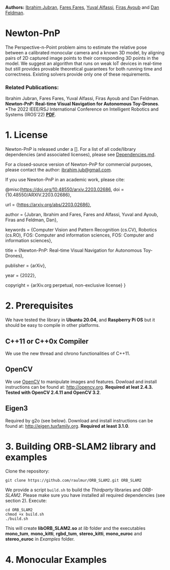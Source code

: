 

**Authors:** [Ibrahim Jubran](https://scholar.google.com/citations?hl=en&user=6OOalGkAAAAJ), [Fares Fares](https://scholar.google.com/citations?user=Wm4eHwgAAAAJ&hl=en&oi=ao), [Yuval Alfassi](https://dblp.org/pid/295/6748.html), [Firas Ayoub](http://doriangalvez.com/) and [Dan Feldman](https://scholar.google.com/citations?user=67QZN0gAAAAJ&hl=en).

# Newton-PnP
The Perspective-n-Point problem aims to estimate the relative pose between a calibrated monocular camera and a known 3D model, by aligning pairs of 2D captured image points to their corresponding 3D points in the model. We suggest an algorithm that runs on weak IoT devices in real-time but still provides provable theoretical guarantees for both running time and correctness. Existing solvers provide only one of these requirements.

### Related Publications:

Ibrahim Jubran, Fares Fares, Yuval Alfassi, Firas Ayoub and Dan Feldman. **Newton-PnP:
Real-time Visual Navigation for Autonomous Toy-Drones**. *The 2022 IEEE/RSJ International Conference on Intelligent Robotics and Systems (IROS'22) **[PDF](https://arxiv.org/pdf/2203.02686.pdf)**.

# 1. License

Newton-PnP is released under a [].
For a list of all code/library dependencies (and associated licenses), please see [Dependencies.md](https://github.com/rbdlabhaifa/Neton-PnP/Dependencies.md).

For a closed-source version of Newton-PnP for commercial purposes, please contact the author: ibrahim.jub@gmail.com.

If you use Newton-PnP in an academic work, please cite:

  @misc{https://doi.org/10.48550/arxiv.2203.02686,
  doi = {10.48550/ARXIV.2203.02686},
  
  url = {https://arxiv.org/abs/2203.02686},
  
  author = {Jubran, Ibrahim and Fares, Fares and Alfassi, Yuval and Ayoub, Firas and Feldman, Dan},
  
  keywords = {Computer Vision and Pattern Recognition (cs.CV), Robotics (cs.RO), FOS: Computer and information sciences, FOS: Computer and information sciences},
  
  title = {Newton-PnP: Real-time Visual Navigation for Autonomous Toy-Drones},
  
  publisher = {arXiv},
  
  year = {2022},
  
  copyright = {arXiv.org perpetual, non-exclusive license}
  }

# 2. Prerequisites
We have tested the library in **Ubuntu 20.04**, and **Raspberry Pi OS** but it should be easy to compile in other platforms.

## C++11 or C++0x Compiler
We use the new thread and chrono functionalities of C++11.

## OpenCV
We use [OpenCV](http://opencv.org) to manipulate images and features. Dowload and install instructions can be found at: http://opencv.org. **Required at leat 2.4.3. Tested with OpenCV 2.4.11 and OpenCV 3.2**.

## Eigen3
Required by g2o (see below). Download and install instructions can be found at: http://eigen.tuxfamily.org. **Required at least 3.1.0**.

# 3. Building ORB-SLAM2 library and examples

Clone the repository:
```
git clone https://github.com/raulmur/ORB_SLAM2.git ORB_SLAM2
```

We provide a script `build.sh` to build the *Thirdparty* libraries and *ORB-SLAM2*. Please make sure you have installed all required dependencies (see section 2). Execute:
```
cd ORB_SLAM2
chmod +x build.sh
./build.sh
```

This will create **libORB_SLAM2.so**  at *lib* folder and the executables **mono_tum**, **mono_kitti**, **rgbd_tum**, **stereo_kitti**, **mono_euroc** and **stereo_euroc** in *Examples* folder.

# 4. Monocular Examples
